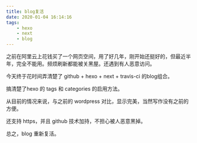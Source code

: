 ```yaml
---
title: blog复活
date: 2020-01-04 16:14:16
tags:
    - hexo
    - next
    - blog
---
```


之前在阿里云上花钱买了一个网页空间，用了好几年，刚开始还挺好的，但最近半年，完全不能用。频烦刷新都能被关黑屋。还遇到有人恶意访问。

今天终于花时间弄清楚了 github + hexo + next + travis-ci 的blog组合。

搞清楚了hexo 的 tags 和 categories 的启用方法。

从目前的情况来说，与之前的 wordpress 对比，显示完美，当然写作没有之前的方便。

还支持 https，并且 github 技术加持，不担心被人恶意黑掉。

总之，blog 重新复活。
